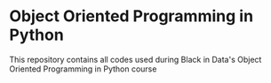 # Object Oriented Programming in Python
This repository contains all codes used during Black in Data's Object Oriented Programming in Python course

